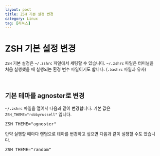 ```yaml
---
layout: post
title: ZSH 기본 설정 변경
category: Linux
tag: [리눅스]
---
```

# ZSH 기본 설정 변경

`ZSH` 기본 설정은 `~/.zshrc` 파일에서 세팅할 수 있습니다. `~/.zshrc` 파일은 터미널을 처음 실행했을 때 실행되는 환경 변수 파일이기도 합니다. (`.bashrc` 파일과 유사)

<br>

## 기본 테마를 agnoster로 변경

`~/.zshrc` 파일을 열어서 다음과 같이 변경합니다. 기본 값은 `ZSH_THEME="robbyrussell"` 입니다.

<pre class="prettyprint">
ZSH_THEME="agnoster"
</pre>

만약 실행할 때마다 랜덤으로 테마를 변경하고 싶으면 다음과 같이 설정할 수도 있습니다. 

<pre class="prettyprint">
ZSH_THEME="random"
</pre>
